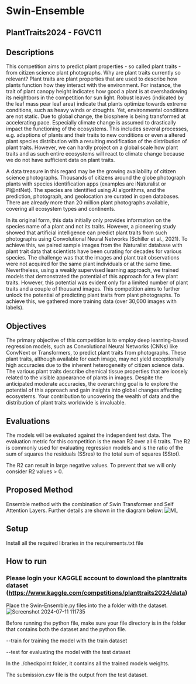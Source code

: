 
# Swin-Ensemble

## PlantTraits2024 - FGVC11
## Descriptions
This competition aims to predict plant properties - so called plant traits - from citizen science plant photographs. Why are plant traits currently so relevant? Plant traits are plant properties that are used to describe how plants function how they interact with the environment. For instance, the trait of plant canopy height indicates how good a plant is at overshadowing its neightbors in the competition for sun light. Robust leaves (indicated by the leaf mass pear leaf area) indicate that plants optimize towards extreme conditions, such as heavy winds or droughts. Yet, environmental conditions are not static. Due to global change, the biosphere is being transformed at accelerating pace. Especially climate change is assumed to drastically impact the functioning of the ecosystems. This includes several processes, e.g. adaptions of plants and their traits to new conditions or even a altered plant species distribution with a resulting modification of the distribution of plant traits. However, we can hardly project on a global scale how plant traits and as such entire ecosystems will react to climate change because we do not have sufficient data on plant traits.

A data treasure in this regard may be the growing availability of citizen science photographs. Thousands of citizens around the globe photograph plants with species identification apps (examples are iNaturalist or Pl@ntNet). The species are identified using AI algorithms, and the prediction, photograph, and geolocation are curated in open databases. There are already more than 20 million plant photographs available, covering all ecosystem types and continents.

In its original form, this data initially only provides information on the species name of a plant and not its traits. However, a pioneering study showed that artificial intelligence can predict plant traits from such photographs using Convolutional Neural Networks (Schiller et al., 2021). To achieve this, we paired sample images from the iNaturalist database with plant trait data that scientists have been curating for decades for various species. The challenge was that the images and plant trait observations were not acquired for the same plant individuals or at the same time. Nevertheless, using a weakly supervised learning approach, we trained models that demonstrated the potential of this approach for a few plant traits. However, this potential was evident only for a limited number of plant traits and a couple of thousand images. This competition aims to further unlock the potential of predicting plant traits from plant photographs. To achieve this, we gathered more training data (over 30,000 images with labels).

## Objectives
The primary objective of this competition is to employ deep learning-based regression models, such as Convolutional Neural Networks (CNNs) like ConvNext or Transformers, to predict plant traits from photographs. These plant traits, although available for each image, may not yield exceptionally high accuracies due to the inherent heterogeneity of citizen science data. The various plant traits describe chemical tissue properties that are loosely related to the visible appearance of plants in images. Despite the anticipated moderate accuracies, the overarching goal is to explore the potential of this approach and gain insights into global changes affecting ecosystems. Your contribution to uncovering the wealth of data and the distribution of plant traits worldwide is invaluable.

## Evaluations
The models will be evaluated against the independent test data. The evaluation metric for this competition is the mean R2 over all 6 traits. The R2 is commonly used for evaluating regression models and is the ratio of the sum of squares the residuals (SSres) to the total sum of squares (SStot).

The R2 can result in large negative values. To prevent that we will only consider R2 values > 0.

## Proposed Method
Ensemble method with the combination of Swin Transformer and Self Attention Layers. Further details are shown in the diagram below:
![ML](https://github.com/WKCHONG01/Swin-Ensemble/assets/100023394/bdb07c2b-6d82-4874-b7f4-7b9195209068)

## Setup
Install all the required libraries in the requirements.txt file

## How to run
### Please login your KAGGLE account to download the planttraits dataset (https://www.kaggle.com/competitions/planttraits2024/data)
Place the Swin-Ensemble.py files into the a folder with the dataset.
![Screenshot 2024-07-11 111735](https://github.com/WKCHONG01/Swin-Ensemble/assets/100023394/8d05aa5b-e833-4938-9a49-0e0ea24218da)


Before running the python file, make sure your file directory is in the folder that contains both the dataset and the python file.

--train for training the model with the train dataset

--test for evaluating the model with the test dataset

In the ./checkpoint folder, it contains all the trained models weights. 

The submission.csv file is the output from the test dataset.

